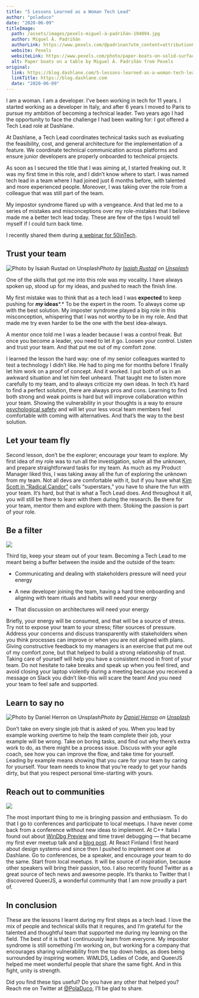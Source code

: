 ```yaml
---
title: "5 Lessons Learned as a Woman Tech Lead"
author: "poladuco"
date: "2020-06-09"
titleImage: 
  path: /assets/images/pexels-miguel-á-padriñán-194094.jpg
  author: Miguel Á. Padriñán
  authorLink: https://www.pexels.com/@padrinan?utm_content=attributionCopyText&utm_medium=referral&utm_source=pexels
  website: Pexels
  websiteLink: https://www.pexels.com/photo/paper-boats-on-solid-surface-194094/?utm_content=attributionCopyText&utm_medium=referral&utm_source=pexels
  alt: Paper boats on a table by Miguel Á. Padriñán from Pexels
original:
  link: https://blog.dashlane.com/5-lessons-learned-as-a-woman-tech-lead/
  linkTitle: https://blog.dashlane.com
  date: "2020-06-09"
---
```


I am a woman. I am a developer. I’ve been working in tech for 11 years. I started working as a developer in Italy, and after 6 years I moved to Paris to pursue my ambition of becoming a technical leader. Two years ago I had the opportunity to face the challenge I had been waiting for: I got offered a Tech Lead role at Dashlane.

At Dashlane, a Tech Lead coordinates technical tasks such as evaluating the feasibility, cost, and general architecture for the implementation of a feature. We coordinate technical communication across platforms and ensure junior developers are properly onboarded to technical projects.

As soon as I secured the title that I was aiming at, I started freaking out. It was my first time in this role, and I didn’t know where to start. I was named tech lead in a team where I had joined just 6 months before, with talented and more experienced people. Moreover, I was taking over the role from a colleague that was still part of the team.

My impostor syndrome flared up with a vengeance. And that led me to a series of mistakes and misconceptions over my role-mistakes that I believe made me a better tech lead today. These are few of the tips I would tell myself if I could turn back time.

I recently shared them during [a webinar for 50inTech](https://www.youtube.com/watch?v=5wzcaPSFyvU).

## Trust your team

![Photo by [Isaiah Rustad](https://unsplash.com/@isaiahrustad?utm_source=medium&utm_medium=referral) on [Unsplash](https://unsplash.com?utm_source=medium&utm_medium=referral)](https://cdn-images-1.medium.com/max/12840/0*M3-Wqigmfz22Wma8)*Photo by [Isaiah Rustad](https://unsplash.com/@isaiahrustad?utm_source=medium&utm_medium=referral) on [Unsplash](https://unsplash.com?utm_source=medium&utm_medium=referral)*

One of the skills that got me into this role was my vocality. I have always spoken up, stood up for my ideas, and pushed to reach the finish line.

My first mistake was to think that as a tech lead I was **expected** to keep pushing for ***my* ideas***.* To be the expert in the room. To always come up with the best solution. My imposter syndrome played a big role in this misconception, whispering that I was not worthy to be in my role. And that made me try even harder to be the one with the best idea-always.

A mentor once told me I was a leader because I was a control freak. But once you become a leader, you need to let it go. Loosen your control. Listen and trust your team. And that put me out of my comfort zone.

I learned the lesson the hard way: one of my senior colleagues wanted to test a technology I didn’t like. He had to ping me for months before I finally let him work on a proof of concept. And it worked. I put both of us in an awkward situation and let him feel unheard. That taught me to listen more carefully to my team, and to always criticize my own ideas. In tech it’s hard to find a perfect solution, there are always pros and cons. Learning to find both strong and weak points is hard but will improve collaboration within your team. Showing the vulnerability in your thoughts is a way to ensure [psychological safety](https://www.youtube.com/watch?v=LhoLuui9gX8) and will let your less vocal team members feel comfortable with coming with alternatives. And that’s the way to the best solution.

## Let your team fly

Second lesson, don’t be the explorer; encourage your team to explore. My first idea of my role was to run all the investigation, solve all the unknown, and prepare straightforward tasks for my team. As much as my Product Manager liked this, I was taking away all the fun of exploring the unknown from my team. Not all devs are comfortable with it, but if you have what [Kim Scott in “Radical Candor”](https://www.radicalcandor.com/) calls “superstars,” you have to share the fun with your team. It’s hard, but that is what a Tech Lead does. And throughout it all, you will still be there to learn with them during the research. Be there for your team, mentor them and explore with them. Stoking the passion is part of your role.

## Be a filter

![](https://cdn-images-1.medium.com/max/2000/0*HDPiZgZC4CVRvwzE.png)

Third tip, keep your steam out of your team. Becoming a Tech Lead to me meant being a buffer between the inside and the outside of the team:

* Communicating and dealing with stakeholders pressure will need your energy

* A new developer joining the team, having a hard time onboarding and aligning with team rituals and habits will need your energy

* That discussion on architectures will need your energy

Briefly, your energy will be consumed, and that will be a source of stress. Try not to expose your team to your stress; filter sources of pressure. Address your concerns and discuss transparently with stakeholders when you think processes can improve or when you are not aligned with plans. Giving constructive feedback to my managers is an exercise that put me out of my comfort zone, but that helped to build a strong relationship of trust. Taking care of yourself will help you have a consistent mood in front of your team. Do not hesitate to take breaks and speak up when you feel tired, and avoid closing your laptop violently during a meeting because you received a message on Slack you didn’t like-this will scare the team! And you need your team to feel safe and supported.

## Learn to say no

![Photo by [Daniel Herron](https://unsplash.com/@herrond?utm_source=medium&utm_medium=referral) on [Unsplash](https://unsplash.com?utm_source=medium&utm_medium=referral)](https://cdn-images-1.medium.com/max/8642/0*PH-GzZXGrk_irHFg)*Photo by [Daniel Herron](https://unsplash.com/@herrond?utm_source=medium&utm_medium=referral) on [Unsplash](https://unsplash.com?utm_source=medium&utm_medium=referral)*

Don’t take on every single job that is asked of you. When you lead by example working overtime to help the team complete their job, your example will be wrong. Take on boring tasks, and find out why there’s extra work to do, as there might be a process issue. Discuss with your agile coach, see how you can improve the flow, and take time for yourself. Leading by example means showing that you care for your team by caring for yourself. Your team needs to know that you’re ready to get your hands dirty, but that you respect personal time-starting with yours.

## Reach out to communities

![](https://cdn-images-1.medium.com/max/2048/0*_EL3c6Cx3e9Ywsmj.jpg)

The most important thing to me is bringing passion and enthusiasm. To do that I go to conferences and participate to local meetups. I have never come back from a conference without new ideas to implement. At C++ Italia I found out about [WinDbg Preview](https://docs.microsoft.com/en-us/windows-hardware/drivers/debugger/debugging-using-windbg-preview) and time travel debugging — that became my first ever meetup talk and a [blog post](https://blog.dashlane.com/how-to-find-fix-bugs-in-commercial-software/). At React Finland I first heard about design systems-and since then I pushed to implement one at Dashlane. Go to conferences, be a speaker, and encourage your team to do the same. Start from local meetups. It will be source of inspiration, because other speakers will bring their passion, too. I also recently found Twitter as a great source of tech news and awesome people. It’s thanks to Twitter that I discovered QueerJS, a wonderful community that I am now proudly a part of.

## In conclusion

These are the lessons I learnt during my first steps as a tech lead. I love the mix of people and technical skills that it requires, and I’m grateful for the talented and thoughtful team that supported me during my learning on the field. The best of it is that I continuously learn from everyone. My impostor syndrome is still something I’m working on, but working for a company that encourages sharing vulnerability from the top down helps, as does being surrounded by inspiring women. WiMLDS, Ladies of Code, and QueerJS helped me meet wonderful people that share the same fight. And in this fight, unity is strength.

Did you find these tips useful? Do you have any other that helped you? Reach me on Twitter at [@PolaDuco](https://twitter.com/poladuco), I’ll be glad to share.
